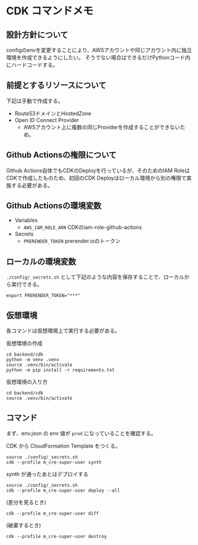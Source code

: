 # CDK コマンドメモ

## 設計方針について

configのenvを変更することにより、AWSアカウントや同じアカウント内に独立環境を作成できるようにしたい。
そうでない場合はできるだけPythonコード内にハードコードする。

## 前提とするリソースについて

下記は手動で作成する。

- Route53ドメインとHostedZone
- Open ID Connect Provider
  - AWSアカウント上に複数の同じProviderを作成することができないため。

## Github Actionsの権限について

Github Actions自体でもCDKのDeployを行っているが、そのためのIAM RoleはCDKで作成したものため、初回のCDK Deployはローカル環境から別の権限で実施する必要がある。

## Github Actionsの環境変数

- Variables
  - `AWS_IAM_ROLE_ARN` CDKのiam-role-github-actions
- Secrets
  - `PRERENDER_TOKEN` prerender.ioのトークン

## ローカルの環境変数

`./config/_secrets.sh` として下記のような内容を保存することで、ローカルから実行できる。

```
export PRERENDER_TOKEN="***"
```

## 仮想環境

各コマンドは仮想環境上で実行する必要がある。

仮想環境の作成

```
cd backend/cdk
python -m venv .venv
source .venv/bin/activate
python -m pip install -r requirements.txt
```

仮想環境の入り方

```
cd backend/cdk
source .venv/bin/activate
```

## コマンド

まず、env.json の env 値が `prod` になっていることを確認する。

CDK から CloudFormation Template をつくる。

```
source ./config/_secrets.sh
cdk --profile m_cre-super-user synth
```

synth が通ったあとはデプロイする

```
source ./config/_secrets.sh
cdk --profile m_cre-super-user deploy --all
```

(差分を見るとき)

```
cdk --profile m_cre-super-user diff
```

(破棄するとき)

```
cdk --profile m_cre-super-user destroy
```
